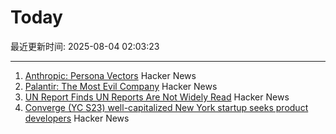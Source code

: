 # Today

最近更新时间: 2025-08-04 02:03:23

--- 
1. [Anthropic: Persona Vectors](https://www.anthropic.com/research/persona-vectors) Hacker News
2. [Palantir: The Most Evil Company](https://politicaleconomist.substack.com/p/palantir-the-worlds-most-evil-company) Hacker News
3. [UN Report Finds UN Reports Are Not Widely Read](https://www.reuters.com/world/un-report-finds-united-nations-reports-are-not-widely-read-2025-08-01/) Hacker News
4. [Converge (YC S23) well-capitalized New York startup seeks product developers](https://www.runconverge.com/careers) Hacker News
